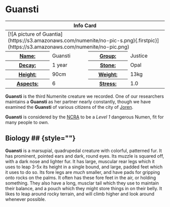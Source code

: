 # Guansti #


<table markdown="1">
  <thead>
    <tr>
	  <th colspan="4" style="margin-bottom: -10px;"> Info Card </th>
	</tr>
  </thead>
  <tbody><tr>
  <td colspan="4"  style="margin-top: -10px;">[![A picture of Guantia](https://s3.amazonaws.com/numenite/no-pic-s.png){.firstpic}](https://s3.amazonaws.com/numenite/no-pic.png)</td>
  </tr>
  <tr>
    <th><a href="../names.html" title="What we call this type of Creature.">Name:</a></th>
	<td>Guansti</td>
    <th><a href="../index.html" title="Which Group this Creature is from.">Group:</a></th>
	<td>Justice</td>
  </tr>
  <tr>
    <th><a href="../decay.html" title="How long before the Creature's presence decays.">Decay:</a></th>
	<td>1 year</td>
	<th><a href="../stones.html" title="Which type of Numenite can manifest this Creature.">Stone:</a></th>
	<td>Opal</td>
  </tr>
  <tr>
    <th><a href="../height.html" title="How tall this creature usually is.">Height:</a></th>
	<td>90cm</td>
	<th><a href="../weight.html" title="How heavy this creature usually is.">Weight:</a></th>
	<td>13kg</td>
  </tr>
  <tr>
    <th><a href="../aspects.html" title="How many different Aspects of this creature we have seen.">Aspects:</a></th>
	<td>6</td>
	<th><a href="../stress.html" title="How hard it is to maintain this creature's existence">Stress:</a></th>
    <td>1.0</td>
  </tr>
  </tbody>
</table>

__Guansti__ is the third Numenite creature we recorded. One of our
researchers maintains a __Guansti__ as her partner nearly constantly,
though we have examined the __Guansti__ of various citizens of the
city of [Joren](/world/cities/joren.html).

__Guansti__ is considered by the
[NCRA](/world/culture/numenite-creature-restriction-association.html)
to be a _Level 1_ dangerous Numen, fit for many people to own.

## Biology ## {style=""}


__Guansti__ is a marsupial, quadrupedal creature with colorful,
patterned fur. It has prominent, pointed ears and dark, round
eyes. Its muzzle is squared off, with a dark nose and lighter fur. It
has large, muscular rear legs which it uses to leap 3-5x its height in
a single bound, and large, padded feet which it uses to do so. Its
fore legs are *much* smaller, and have pads for gripping onto rocks on
the palms. It often has these fore feet in the air, or holding
something. They also have a long, musclar tail which they use to
maintain their balance, and a pouch which they might store things in
on their belly. It likes to leap around rocky terrain, and will climb
higher and look around whenever possible.
